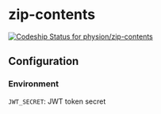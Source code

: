 # zip-contents

[ ![Codeship Status for physion/zip-contents](https://codeship.com/projects/61bc7e60-36a6-0134-8752-1ed5eaddfb88/status?branch=master)](https://codeship.com/projects/165580)

## Configuration

### Environment 

`JWT_SECRET`: JWT token secret
